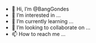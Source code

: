 - 👋 Hi, I’m @BangGondes
- 👀 I’m interested in ...
- 🌱 I’m currently learning ...
- 💞️ I’m looking to collaborate on ...
- 📫 How to reach me ...

<!---
BangGondes/BangGondes is a ✨ special ✨ repository because its `README.md` (this file) appears on your GitHub profile.
You can click the Preview link to take a look at your changes.
--->
